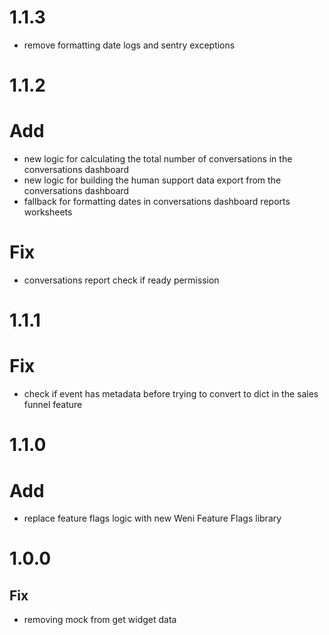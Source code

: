 # 1.1.3
  - remove formatting date logs and sentry exceptions

# 1.1.2
# Add
  - new logic for calculating the total number of conversations
  in the conversations dashboard
  - new logic for building the human support data export
  from the conversations dashboard
  - fallback for formatting dates in conversations dashboard
  reports worksheets
# Fix
  - conversations report check if ready permission

# 1.1.1
# Fix
  - check if event has metadata before trying to convert to dict
    in the sales funnel feature

# 1.1.0
# Add
  - replace feature flags logic with new Weni Feature Flags library

# 1.0.0
## Fix
  - removing mock from get widget data